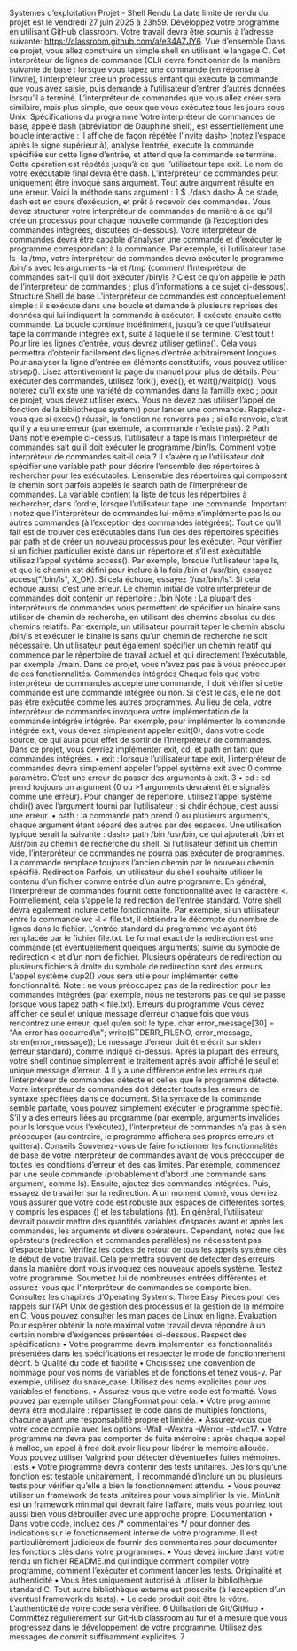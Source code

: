 Systèmes d’exploitation
Projet - Shell
Rendu
La date limite de rendu du projet est le vendredi 27 juin 2025 à 23h59.
Développez votre programme en utilisant GitHub classroom. Votre travail devra être soumis
à l’adresse suivante: https://classroom.github.com/a/e34AZJY6.
Vue d’ensemble
Dans ce projet, vous allez construire un simple shell en utilisant le langage C. Cet interpréteur
de lignes de commande (CLI) devra fonctionner de la manière suivante de base : lorsque vous
tapez une commande (en réponse à l’invite), l’interpréteur crée un processus enfant qui exécute
la commande que vous avez saisie, puis demande à l’utilisateur d’entrer d’autres données
lorsqu’il a terminé.
L’interpréteur de commandes que vous allez créer sera similaire, mais plus simple, que ceux
que vous exécutez tous les jours sous Unix.
Spécifications du programme
Votre interpréteur de commandes de base, appelé dash (abréviation de Dauphine shell), est
essentiellement une boucle interactive : il affiche de façon répétée l’invite dash> (notez l’espace
après le signe supérieur à), analyse l’entrée, exécute la commande spécifiée sur cette ligne
d’entrée, et attend que la commande se termine. Cette opération est répétée jusqu’à ce que
l’utilisateur tape exit. Le nom de votre exécutable final devra être dash.
L’interpréteur de commandes peut uniquement être invoqué sans argument. Tout autre argument
résulte en une erreur.
Voici la méthode sans argument :
1
$ ./dash
dash>
À ce stade, dash est en cours d’exécution, et prêt à recevoir des commandes.
Vous devez structurer votre interpréteur de commandes de manière à ce qu’il crée un processus
pour chaque nouvelle commande (à l’exception des commandes intégrées, discutées
ci-dessous).
Votre interpréteur de commandes devra être capable d’analyser une commande et d’exécuter
le programme correspondant à la commande.
Par exemple, si l’utilisateur tape ls -la /tmp, votre interpréteur de commandes devra exécuter
le programme /bin/ls avec les arguments -la et /tmp (comment l’interpréteur de commandes
sait-il qu’il doit exécuter /bin/ls ? C’est ce qu’on appelle le path de l’interpréteur
de commandes ; plus d’informations à ce sujet ci-dessous).
Structure
Shell de base
L’interpréteur de commandes est conceptuellement simple : il s’exécute dans une boucle et
demande à plusieurs reprises des données qui lui indiquent la commande à exécuter. Il exécute
ensuite cette commande. La boucle continue indéfiniment, jusqu’à ce que l’utilisateur tape la
commande intégrée exit, suite à laquelle il se termine. C’est tout !
Pour lire les lignes d’entrée, vous devrez utiliser getline(). Cela vous permettra d’obtenir
facilement des lignes d’entrée arbitrairement longues.
Pour analyser la ligne d’entrée en éléments constitutifs, vous pouvez utiliser strsep(). Lisez
attentivement la page du manuel pour plus de détails.
Pour exécuter des commandes, utilisez fork(), exec(), et wait()/waitpid().
Vous noterez qu’il existe une variété de commandes dans la famille exec ; pour ce projet,
vous devez utiliser execv. Vous ne devez pas utiliser l’appel de fonction de la bibliothèque
system() pour lancer une commande. Rappelez-vous que si execv() réussit, la fonction ne
renverra pas ; si elle renvoie, c’est qu’il y a eu une erreur (par exemple, la commande n’existe
pas).
2
Path
Dans notre exemple ci-dessus, l’utilisateur a tapé ls mais l’interpréteur de commandes sait
qu’il doit exécuter le programme /bin/ls. Comment votre interpréteur de commandes sait-il
cela ?
Il s’avère que l’utilisateur doit spécifier une variable path pour décrire l’ensemble des répertoires
à rechercher pour les exécutables. L’ensemble des répertoires qui composent le chemin
sont parfois appelés le search path de l’interpréteur de commandes. La variable contient la liste
de tous les répertoires à rechercher, dans l’ordre, lorsque l’utilisateur tape une commande.
Important : notez que l’interpréteur de commandes lui-même n’implémente pas ls ou autres
commandes (à l’exception des commandes intégrées). Tout ce qu’il fait est de trouver ces
exécutables dans l’un des des répertoires spécifiés par path et de créer un nouveau processus
pour les exécuter.
Pour vérifier si un fichier particulier existe dans un répertoire et s’il est exécutable, utilisez
l’appel système access(). Par exemple, lorsque l’utilisateur tape ls, et que le chemin est
défini pour inclure à la fois /bin et /usr/bin, essayez access("/bin/ls", X_OK). Si cela
échoue, essayez “/usr/bin/ls”. Si cela échoue aussi, c’est une erreur.
Le chemin initial de votre interpréteur de commandes doit contenir un répertoire : /bin
Note : La plupart des interpréteurs de commandes vous permettent de spécifier un binaire
sans utiliser de chemin de recherche, en utilisant des chemins absolus ou des chemins
relatifs. Par exemple, un utilisateur pourrait taper le chemin absolu /bin/ls et exécuter
le binaire ls sans qu’un chemin de recherche ne soit nécessaire. Un utilisateur peut également
spécifier un chemin relatif qui commence par le répertoire de travail actuel et qui directement
l’exécutable, par exemple ./main. Dans ce projet, vous n’avez pas pas à vous préoccuper de
ces fonctionnalités.
Commandes intégrées
Chaque fois que votre interpréteur de commandes accepte une commande, il doit vérifier si cette
commande est une commande intégrée ou non. Si c’est le cas, elle ne doit pas être exécutée
comme les autres programmes. Au lieu de cela, votre interpréteur de commandes invoquera
votre implémentation de la commande intégrée intégrée. Par exemple, pour implémenter la
commande intégrée exit, vous devez simplement appeler exit(0); dans votre code source, ce
qui aura pour effet de sortir de l’interpréteur de commandes.
Dans ce projet, vous devriez implémenter exit, cd, et path en tant que commandes intégrées.
• exit : lorsque l’utilisateur tape exit, l’interpréteur de commandes devra simplement
appeler l’appel système exit avec 0 comme paramètre. C’est une erreur de passer des
arguments à exit.
3
• cd : cd prend toujours un argument (0 ou >1 arguments devraient être signalés comme
une erreur). Pour changer de répertoire, utilisez l’appel système chdir() avec l’argument
fourni par l’utilisateur ; si chdir échoue, c’est aussi une erreur.
• path : la commande path prend 0 ou plusieurs arguments, chaque argument étant séparé
des autres par des espaces. Une utilisation typique serait la suivante : dash> path /bin
/usr/bin, ce qui ajouterait /bin et /usr/bin au chemin de recherche du shell. Si
l’utilisateur définit un chemin vide, l’interpréteur de commandes ne pourra pas exécuter
de programmes. La commande remplace toujours l’ancien chemin par le nouveau chemin
spécifié.
Redirection
Parfois, un utilisateur du shell souhaite utiliser le contenu d’un fichier comme entrée d’un
autre programme. En général, l’interpréteur de commandes fournit cette fonctionnalité avec
le caractère <. Formellement, cela s’appelle la redirection de l’entrée standard. Votre shell
devra également inclure cette fonctionnalité.
Par exemple, si un utilisateur entre la commande wc -l < file.txt, il obtiendra le décompte
du nombre de lignes dans le fichier. L’entrée standard du programme wc ayant été remplacée
par le fichier file.txt.
Le format exact de la redirection est une commande (et éventuellement quelques arguments)
suivie du symbole de redirection < et d’un nom de fichier. Plusieurs opérateurs de redirection
ou plusieurs fichiers à droite du symbole de redirection sont des erreurs.
L’appel système dup2() vous sera utile pour implémenter cette fonctionnalité.
Note : ne vous préoccupez pas de la redirection pour les commandes intégrées (par exemple,
nous ne testerons pas ce qui se passe lorsque vous tapez path < file.txt).
Erreurs du programme
Vous devez afficher ce seul et unique message d’erreur chaque fois que vous rencontrez
une erreur, quel qu’en soit le type.
char error_message[30] = "An error has occurred\n";
write(STDERR_FILENO, error_message, strlen(error_message));
Le message d’erreur doit être écrit sur stderr (erreur standard), comme indiqué ci-dessus.
Après la plupart des erreurs, votre shell continue simplement le traitement après avoir affiché
le seul et unique message d’erreur.
4
Il y a une différence entre les erreurs que l’interpréteur de commandes détecte et celles que
le programme détecte. Votre interpréteur de commandes doit détecter toutes les erreurs de
syntaxe spécifiées dans ce document. Si la syntaxe de la commande semble parfaite, vous
pouvez simplement exécuter le programme spécifié. S’il y a des erreurs liées au programme (par
exemple, arguments invalides pour ls lorsque vous l’exécutez), l’interpréteur de commandes n’a
pas à s’en préoccuper (au contraire, le programme affichera ses propres erreurs et quittera).
Conseils
Souvenez-vous de faire fonctionner les fonctionnalités de base de votre interpréteur de
commandes avant de vous préoccuper de toutes les conditions d’erreur et des cas limites. Par
exemple, commencez par une seule commande (probablement d’abord une commande sans
argument, comme ls).
Ensuite, ajoutez des commandes intégrées. Puis, essayez de travailler sur la redirection.
A un moment donné, vous devriez vous assurer que votre code est robuste aux espaces de
différentes sortes, y compris les espaces () et les tabulations (\t). En général, l’utilisateur
devrait pouvoir mettre des quantités variables d’espaces avant et après les commandes, les arguments
et divers opérateurs. Cependant, notez que les opérateurs (redirection et commandes
parallèles) ne nécessitent pas d’espace blanc.
Vérifiez les codes de retour de tous les appels système dès le début de votre travail. Cela
permettra souvent de détecter des erreurs dans la manière dont vous invoquez ces nouveaux
appels système.
Testez votre programme. Soumettez lui de nombreuses entrées différentes et assurez-vous que
l’interpréteur de commandes se comporte bien.
Consultez les chapitres d’Operating Systems: Three Easy Pieces pour des rappels sur l’API
Unix de gestion des processus et la gestion de la mémoire en C.
Vous pouvez consulter les man pages de Linux en ligne.
Évaluation
Pour espérer obtenir la note maximal votre travail devra répondre à un certain nombre
d’exigences présentées ci-dessous.
Respect des spécifications
• Votre programme devra implémenter les fonctionnalités présentées dans les spécifications
et respecter le mode de fonctionnement décrit.
5
Qualité du code et fiabilité
• Choisissez une convention de nommage pour vos noms de variables et de fonctions et
tenez vous-y. Par exemple, utilisez du snake_case. Utilisez des noms explicites pour
vos variables et fonctions.
• Assurez-vous que votre code est formatté. Vous pouvez par exemple utiliser ClangFormat
pour cela.
• Votre programme devra être modulaire : répartissez le code dans de multiples fonctions,
chacune ayant une responsabilité propre et limitée.
• Assurez-vous que votre code compile avec les options -Wall -Wextra -Werror
-std=c17.
• Votre programme ne devra pas comporter de fuite mémoire : après chaque appel à
malloc, un appel à free doit avoir lieu pour libérer la mémoire allouée. Vous pouvez
utiliser Valgrind pour détecter d’éventuelles fuites mémoires.
Tests
• Votre programme devra contenir des tests unitaires. Dès lors qu’une fonction est
testable unitairement, il recommandé d’inclure un ou plusieurs tests pour vérifier qu’elle
a bien le fonctionnement attendu.
• Vous pouvez utiliser un framework de tests unitaires pour vous simplifier la vie. MinUnit
est un framework minimal qui devrait faire l’affaire, mais vous pourriez tout aussi bien
vous débrouiller avec une approche propre.
Documentation
• Dans votre code, incluez des /* commentaires */ pour donner des indications sur le
fonctionnement interne de votre programme. Il est particulièrement judicieux de fournir
des commentaires pour documenter les fonctions clés dans votre programmes.
• Vous devez inclure dans votre rendu un fichier README.md qui indique comment compiler
votre programme, comment l’exécuter et comment lancer les tests.
Originalité et authenticité
• Vous êtes uniquement autorisé à utiliser la bibliothèque standard C. Tout autre bibliothèque
externe est proscrite (à l’exception d’un éventuel framework de tests).
• Le code produit doit être le vôtre. L’authenticité de votre code sera vérifiée.
6
Utilisation de Git/GitHub
• Committez régulièrement sur GitHub classroom au fur et à mesure que vous progressez
dans le développement de votre programme. Utilisez des messages de commit suffisamment
explicites.
7
